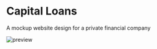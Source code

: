 # Capital Loans

A mockup website design for a private financial company

![preview](capital-loans.png)
